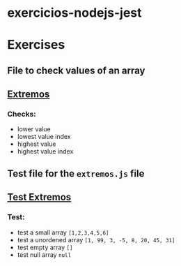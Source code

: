 # exercicios-nodejs-jest

# Exercises

## File to check values of an array

## [Extremos](lib/extremos.js)

### Checks:

* lower value
* lowest value index
* highest value
* highest value index

## Test file for the `extremos.js` file

## [Test Extremos](test/extremos.test.js)

### Test:

* test a small array `[1,2,3,4,5,6]`
* test a unordened array `[1, 99, 3, -5, 8, 20, 45, 31]`
* test empty array `[]`
* test null array `null`
